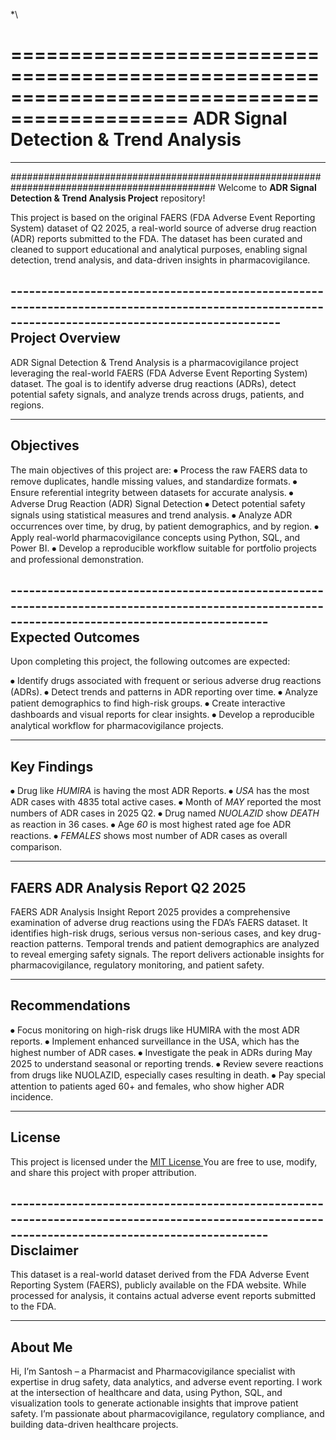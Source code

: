 *\

=============================================================================================
ADR Signal Detection & Trend Analysis
=============================================================================================
----------------------------------------------------------------------------------------------------------------------------------------------------------------------------------------------

#############################################################################################
Welcome to **ADR Signal Detection & Trend Analysis Project** repository!

This project is based on the original FAERS (FDA Adverse Event Reporting System) dataset of Q2 2025, a real-world source of adverse drug reaction (ADR) reports submitted to the FDA. The dataset has been curated and cleaned to support educational and analytical purposes, enabling signal detection, trend analysis, and data-driven insights in pharmacovigilance.

--------------------------------------------------------------------------------------------------------------------------------------------------Project Overview
--------------------------------------------------------------------------------------------------------------------------------------------------
ADR Signal Detection & Trend Analysis is a pharmacovigilance project leveraging the real-world FAERS (FDA Adverse Event Reporting System) dataset. The goal is to identify adverse drug reactions (ADRs), detect potential safety signals, and analyze trends across drugs, patients, and regions.

------------------------------------------------------------------------------------------------------------------------------------------------
Objectives
------------------------------------------------------------------------------------------------------------------------------------------------
The main objectives of this project are:
⦁	Process the raw FAERS data to remove duplicates, handle missing values, and standardize formats.
⦁	Ensure referential integrity between datasets for accurate analysis.
⦁	Adverse Drug Reaction (ADR) Signal Detection
⦁	Detect potential safety signals using statistical measures and trend analysis.
⦁	Analyze ADR occurrences over time, by drug, by patient demographics, and by region.
⦁	Apply real-world pharmacovigilance concepts using Python, SQL, and Power BI.
⦁	Develop a reproducible workflow suitable for portfolio projects and professional demonstration.

------------------------------------------------------------------------------------------------------------------------------------------------Expected Outcomes
------------------------------------------------------------------------------------------------------------------------------------------------
Upon completing this project, the following outcomes are expected:

⦁	Identify drugs associated with frequent or serious adverse drug reactions (ADRs).
⦁	Detect trends and patterns in ADR reporting over time.
⦁	Analyze patient demographics to find high-risk groups.
⦁	Create interactive dashboards and visual reports for clear insights.
⦁	Develop a reproducible analytical workflow for pharmacovigilance projects.

------------------------------------------------------------------------------------------------------------------------------------------------
Key Findings
------------------------------------------------------------------------------------------------------------------------------------------------
⦁	Drug like *HUMIRA* is having the most ADR Reports.
⦁	*USA* has the most ADR cases with 4835 total active cases.
⦁	Month of *MAY* reported the most numbers of ADR cases in 2025 Q2.
⦁	Drug named *NUOLAZID* show *DEATH* as reaction in 36 cases.
⦁	Age *60* is most highest rated age foe ADR reactions.
⦁	*FEMALES* shows most number of ADR cases as overall comparison.

------------------------------------------------------------------------------------------------------------------------------------------------
FAERS ADR Analysis Report Q2 2025
------------------------------------------------------------------------------------------------------------------------------------------------

FAERS ADR Analysis Insight Report 2025 provides a comprehensive examination of adverse drug reactions using the FDA’s FAERS dataset. It identifies high-risk drugs, serious versus non-serious cases, and key drug-reaction patterns. Temporal trends and patient demographics are analyzed to reveal emerging safety signals. The report delivers actionable insights for pharmacovigilance, regulatory monitoring, and patient safety.

------------------------------------------------------------------------------------------------------------------------------------------------
Recommendations
------------------------------------------------------------------------------------------------------------------------------------------------

⦁	Focus monitoring on high-risk drugs like HUMIRA with the most ADR reports.
⦁	Implement enhanced surveillance in the USA, which has the highest number of ADR cases.
⦁	Investigate the peak in ADRs during May 2025 to understand seasonal or reporting trends.
⦁	Review severe reactions from drugs like NUOLAZID, especially cases resulting in death.
⦁	Pay special attention to patients aged 60+ and females, who show higher ADR incidence.


------------------------------------------------------------------------------------------------------------------------------------------------
License
------------------------------------------------------------------------------------------------------------------------------------------------

This project is licensed under the [MIT License ](License) You are free to use, modify, and share this project with proper attribution.


------------------------------------------------------------------------------------------------------------------------------------------------Disclaimer
------------------------------------------------------------------------------------------------------------------------------------------------
This dataset is a real-world dataset derived from the FDA Adverse Event Reporting System (FAERS), publicly available on the FDA website. While processed for analysis, it contains actual adverse event reports submitted to the FDA.

------------------------------------------------------------------------------------------------------------------------------------------------
About Me
------------------------------------------------------------------------------------------------------------------------------------------------
Hi, I’m Santosh – a Pharmacist and Pharmacovigilance specialist with expertise in drug safety, data analytics, and adverse event reporting. I work at the intersection of healthcare and data, using Python, SQL, and visualization tools to generate actionable insights that improve patient safety. I’m passionate about pharmacovigilance, regulatory compliance, and building data-driven healthcare projects.

